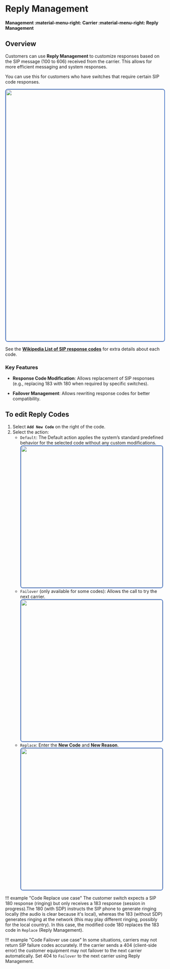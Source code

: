 # Reply Management

**Management :material-menu-right: Carrier :material-menu-right: Reply Management**

## Overview

Customers can use **Reply Management** to customize responses based on the SIP message (100 to 606) received from the carrier. This allows for more efficient messaging and system responses.

You can use this for customers who have switches that require certain SIP code responses.

<img src= "/carrier/img/reply1man.png" width= "800" style="border: 2px solid #4472C4; border-radius: 8px;">

See the [**Wikipedia List of SIP response codes**](https://en.wikipedia.org/wiki/List_of_SIP_response_codes) for extra details about each code.

### Key Features

+ **Response Code Modification**: Allows replacement of SIP responses (e.g., replacing 183 with 180 when required by specific switches).

+ **Failover Management**: Allows rewriting response codes for better compatibility.

## To edit Reply Codes

1. Select **`Add New Code`** on the right of the code.
2. Select the action:
    + `Default`: The Default action applies the system’s standard predefined behavior for the selected code without any custom modifications. <img src= "/carrier/img/reply2man.png" width= "450" style="border: 2px solid #4472C4; border-radius: 8px;">
    + `Failover` (only available for some codes): Allows the call to try the next carrier. <img src= "/carrier/img/reply3man.png" width= "450" style="border: 2px solid #4472C4; border-radius: 8px;">
    + `Replace`: Enter the **New Code** and **New Reason**. <img src= "/carrier/img/reply4man.png" width= "450" style="border: 2px solid #4472C4; border-radius: 8px;">

!!! example "Code Replace use case"
    The customer switch expects a SIP 180 response (ringing) but only receives a 183 response (session in progress).The 180 (with SDP) instructs the SIP phone to generate ringing locally (the audio is clear because it's local), whereas the 183 (without SDP) generates ringing at the network (this may play different ringing, possibly for the local country). In this case, the modified code 180 replaces the 183 code in `Replace` (Reply Management).

!!! example "Code Failover use case"
    In some situations, carriers may not return SIP failure codes accurately. If the carrier sends a 404 (client-side error) the customer equipment may not failover to the next carrier automatically. Set 404 to `Failover` to the next carrier using Reply Management.
